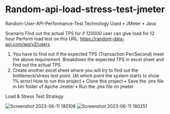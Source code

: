 # Random-api-load-stress-test-jmeter

Random-User-API-Performance-Test
Technology Used
•	JMeter
•	Java

Scenario
Find out the actual TPS for if 120000 user can give load for 12 hour Perform load test on this URL: https://random-data-api.com/api/v2/users
1.	You have to find out if the expected TPS (Transaction Per/Second) meet the above requirement. Breakdown the expected TPS in excel sheet and find out the actual TPS
2.	Create another excel sheet where you will try to find out the bottleneck/stress test point. (At which point the system starts to show 1% error)
How to run this project
•	Clone this project
•	Save the .jmx file in bin folder of Apche Jmeter
•	Run the .jmx file on jmeter


Load & Stress Test Strategy


![Screenshot 2023-06-11 180106](https://github.com/Diba327/Random-api-load-stress-test-jmeter/assets/62925300/08a6794b-763c-45fe-8a74-797b5c7171eb)
![Screenshot 2023-06-11 180251](https://github.com/Diba327/Random-api-load-stress-test-jmeter/assets/62925300/a33c565a-6288-49bf-9f76-d8acc71afb67)
